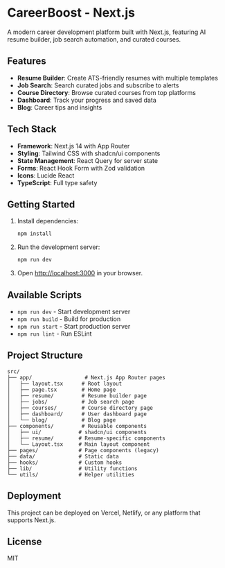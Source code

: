 # CareerBoost - Next.js

A modern career development platform built with Next.js, featuring AI resume builder, job search automation, and curated courses.

## Features

- **Resume Builder**: Create ATS-friendly resumes with multiple templates
- **Job Search**: Search curated jobs and subscribe to alerts
- **Course Directory**: Browse curated courses from top platforms
- **Dashboard**: Track your progress and saved data
- **Blog**: Career tips and insights

## Tech Stack

- **Framework**: Next.js 14 with App Router
- **Styling**: Tailwind CSS with shadcn/ui components
- **State Management**: React Query for server state
- **Forms**: React Hook Form with Zod validation
- **Icons**: Lucide React
- **TypeScript**: Full type safety

## Getting Started

1. Install dependencies:
   ```bash
   npm install
   ```

2. Run the development server:
   ```bash
   npm run dev
   ```

3. Open [http://localhost:3000](http://localhost:3000) in your browser.

## Available Scripts

- `npm run dev` - Start development server
- `npm run build` - Build for production
- `npm run start` - Start production server
- `npm run lint` - Run ESLint

## Project Structure

```
src/
├── app/                 # Next.js App Router pages
│   ├── layout.tsx      # Root layout
│   ├── page.tsx        # Home page
│   ├── resume/         # Resume builder page
│   ├── jobs/           # Job search page
│   ├── courses/        # Course directory page
│   ├── dashboard/      # User dashboard page
│   └── blog/           # Blog page
├── components/         # Reusable components
│   ├── ui/            # shadcn/ui components
│   ├── resume/        # Resume-specific components
│   └── Layout.tsx     # Main layout component
├── pages/             # Page components (legacy)
├── data/              # Static data
├── hooks/             # Custom hooks
├── lib/               # Utility functions
└── utils/             # Helper utilities
```

## Deployment

This project can be deployed on Vercel, Netlify, or any platform that supports Next.js.

## License

MIT
